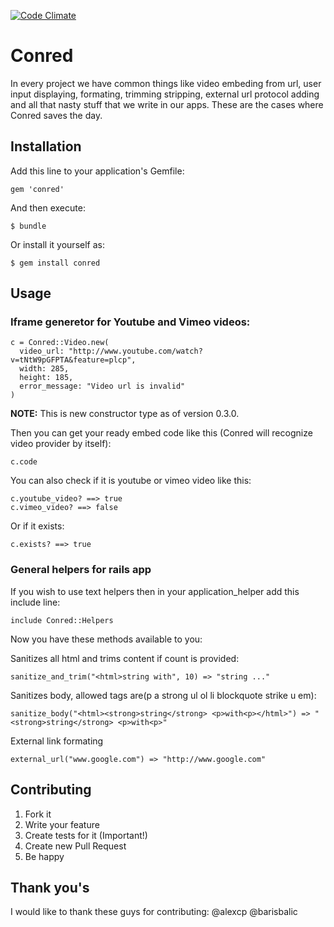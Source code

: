 [![Code Climate](https://codeclimate.com/github/janjiss/conred.png)](https://codeclimate.com/github/janjiss/conred)

# Conred

In every project we have common things like video 
embeding from url, user input displaying, formating, trimming stripping,
external url protocol adding and all that nasty stuff that we write in our apps. 
These are the cases where Conred saves the day. 

## Installation

Add this line to your application's Gemfile:

    gem 'conred'

And then execute:

    $ bundle

Or install it yourself as:

    $ gem install conred

## Usage

### Iframe generetor for Youtube and Vimeo videos:

    c = Conred::Video.new(
      video_url: "http://www.youtube.com/watch?v=tNtW9pGFPTA&feature=plcp", 
      width: 285, 
      height: 185,
      error_message: "Video url is invalid"
    )
    
__NOTE:__ This is new constructor type as of version 0.3.0. 

Then you can get your ready embed code like this (Conred will recognize video provider by itself):
    
    c.code
    
You can also check if it is youtube or vimeo video like this:

    c.youtube_video? ==> true
    c.vimeo_video? ==> false
    
Or if it exists:

    c.exists? ==> true

### General helpers for rails app
    
If you wish to use text helpers then in your application_helper add this include line:

    include Conred::Helpers

Now you have these methods available to you:

Sanitizes all html and trims content if count is provided:
    
    sanitize_and_trim("<html>string with", 10) => "string ..."
    
Sanitizes body, allowed tags are(p a strong ul ol li blockquote strike u em):

    sanitize_body("<html><strong>string</strong> <p>with<p></html>") => "<strong>string</strong> <p>with<p>"
    
External link formating

    external_url("www.google.com") => "http://www.google.com"

## Contributing

1. Fork it
2. Write your feature
3. Create tests for it (Important!)
4. Create new Pull Request
5. Be happy

## Thank you's

I would like to thank these guys for contributing:
@alexcp
@barisbalic
